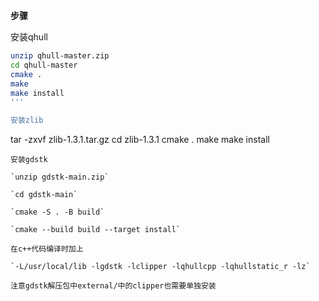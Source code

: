 **步骤**

安装qhull

```bash
unzip qhull-master.zip
cd qhull-master
cmake .
make
make install
'''

安装zlib
```
tar -zxvf zlib-1.3.1.tar.gz
cd zlib-1.3.1
cmake .
make
make install
```
安装gdstk

`unzip gdstk-main.zip`

`cd gdstk-main`

`cmake -S . -B build`

`cmake --build build --target install`

在c++代码编译时加上

`-L/usr/local/lib -lgdstk -lclipper -lqhullcpp -lqhullstatic_r -lz`

注意gdstk解压包中external/中的clipper也需要单独安装
